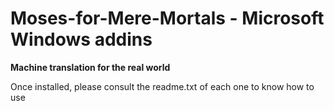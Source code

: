 Moses-for-Mere-Mortals - Microsoft Windows addins
=================================================
**Machine translation for the real world**

Once installed, please consult the readme.txt of each one to know how to use

